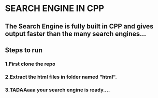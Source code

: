 # SEARCH ENGINE IN CPP 

## The Search Engine is fully built in CPP and gives output faster than the many search engines... 

## Steps to run 
### 1.First clone the repo 
### 2.Extract the html files in folder named "html".
### 3.TADAAaaa your search engine is ready....
